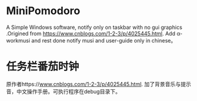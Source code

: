 # MiniPomodoro
  A Simple Windows software, notify only on taskbar with no gui graphics .Origined from https://www.cnblogs.com/1-2-3/p/4025445.html. Add α-workmusi and rest done notify musi and user-guide only in chinese。
# 任务栏番茄时钟
  原作者https://www.cnblogs.com/1-2-3/p/4025445.html. 加了背景音乐与提示音，中文操作手册。可执行程序在debug目录下。
